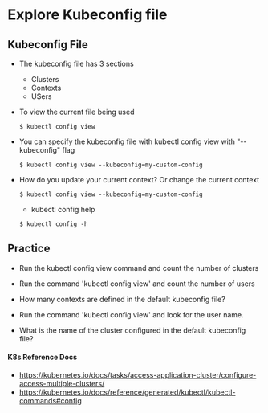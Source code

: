 # Explore Kubeconfig file

## Kubeconfig File
- The kubeconfig file has 3 sections
  - Clusters
  - Contexts
  - USers

- To view the current file being used
  ```
  $ kubectl config view
  ```
- You can specify the kubeconfig file with kubectl config view with "--kubeconfig" flag
  ```
  $ kubectl config view --kubeconfig=my-custom-config

- How do you update your current context? Or change the current context
  ```
  $ kubectl config view --kubeconfig=my-custom-config
  ```
  - kubectl config help
  ```
  $ kubectl config -h
  ```
## Practice

- Run the kubectl config view command and count the number of clusters

    
- Run the command 'kubectl config view' and count the number of users
  
- How many contexts are defined in the default kubeconfig file?
  
  
- Run the command 'kubectl config view' and look for the user name.
  
  
- What is the name of the cluster configured in the default kubeconfig file?

#### K8s Reference Docs
- https://kubernetes.io/docs/tasks/access-application-cluster/configure-access-multiple-clusters/
- https://kubernetes.io/docs/reference/generated/kubectl/kubectl-commands#config
